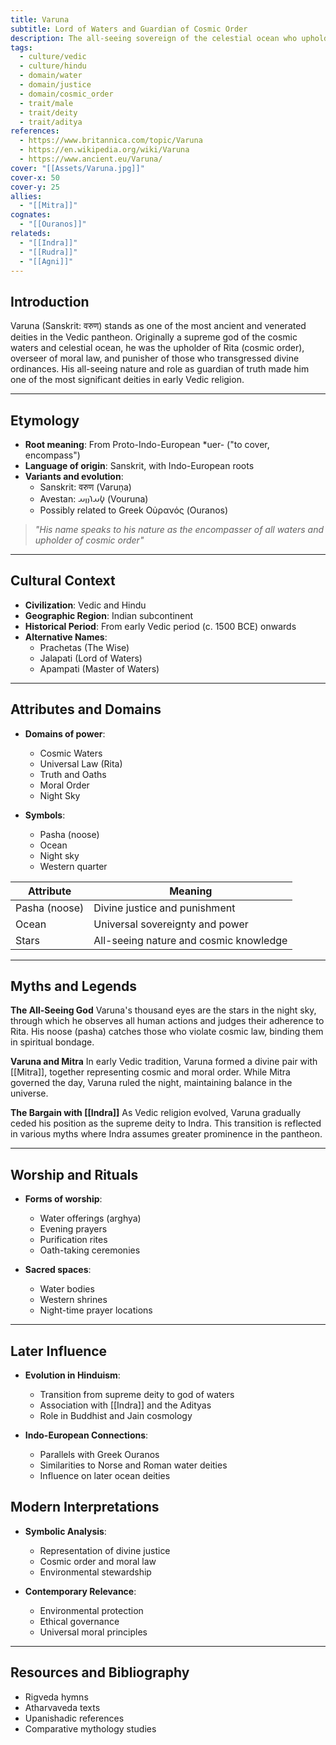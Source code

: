 ```yaml
---
title: Varuna
subtitle: Lord of Waters and Guardian of Cosmic Order
description: The all-seeing sovereign of the celestial ocean who upholds Rita, the cosmic law of the universe
tags:
  - culture/vedic
  - culture/hindu
  - domain/water
  - domain/justice
  - domain/cosmic_order
  - trait/male
  - trait/deity
  - trait/aditya
references:
  - https://www.britannica.com/topic/Varuna
  - https://en.wikipedia.org/wiki/Varuna
  - https://www.ancient.eu/Varuna/
cover: "[[Assets/Varuna.jpg]]"
cover-x: 50
cover-y: 25
allies:
  - "[[Mitra]]"
cognates:
  - "[[Ouranos]]"
relateds:
  - "[[Indra]]"
  - "[[Rudra]]"
  - "[[Agni]]"
---
```

## Introduction
Varuna (Sanskrit: वरुण) stands as one of the most ancient and venerated deities in the Vedic pantheon. Originally a supreme god of the cosmic waters and celestial ocean, he was the upholder of Rita (cosmic order), overseer of moral law, and punisher of those who transgressed divine ordinances. His all-seeing nature and role as guardian of truth made him one of the most significant deities in early Vedic religion.

---

## Etymology

- **Root meaning**: From Proto-Indo-European *uer- ("to cover, encompass")
- **Language of origin**: Sanskrit, with Indo-European roots
- **Variants and evolution**:
  - Sanskrit: वरुण (Varuṇa)
  - Avestan: 𐬬𐬀𐬭𐬎𐬥𐬀 (Vouruna)
  - Possibly related to Greek Οὐρανός (Ouranos)

> _"His name speaks to his nature as the encompasser of all waters and upholder of cosmic order"_

---

## Cultural Context

- **Civilization**: Vedic and Hindu
- **Geographic Region**: Indian subcontinent
- **Historical Period**: From early Vedic period (c. 1500 BCE) onwards
- **Alternative Names**:
  - Prachetas (The Wise)
  - Jalapati (Lord of Waters)
  - Apampati (Master of Waters)

---

## Attributes and Domains

- **Domains of power**: 
  - Cosmic Waters
  - Universal Law (Rita)
  - Truth and Oaths
  - Moral Order
  - Night Sky

- **Symbols**: 
  - Pasha (noose)
  - Ocean
  - Night sky
  - Western quarter

| Attribute | Meaning |
|----------------|---------------------------------|
| Pasha (noose) | Divine justice and punishment |
| Ocean | Universal sovereignty and power |
| Stars | All-seeing nature and cosmic knowledge |

---

## Myths and Legends

**The All-Seeing God**
Varuna's thousand eyes are the stars in the night sky, through which he observes all human actions and judges their adherence to Rita. His noose (pasha) catches those who violate cosmic law, binding them in spiritual bondage.

**Varuna and Mitra**
In early Vedic tradition, Varuna formed a divine pair with [[Mitra]], together representing cosmic and moral order. While Mitra governed the day, Varuna ruled the night, maintaining balance in the universe.

**The Bargain with [[Indra]]**
As Vedic religion evolved, Varuna gradually ceded his position as the supreme deity to Indra. This transition is reflected in various myths where Indra assumes greater prominence in the pantheon.

---

## Worship and Rituals

- **Forms of worship**: 
  - Water offerings (arghya)
  - Evening prayers
  - Purification rites
  - Oath-taking ceremonies

- **Sacred spaces**: 
  - Water bodies
  - Western shrines
  - Night-time prayer locations

---

## Later Influence

- **Evolution in Hinduism**: 
  - Transition from supreme deity to god of waters
  - Association with [[Indra]] and the Adityas
  - Role in Buddhist and Jain cosmology

- **Indo-European Connections**:
  - Parallels with Greek Ouranos
  - Similarities to Norse and Roman water deities
  - Influence on later ocean deities

## Modern Interpretations

- **Symbolic Analysis**:
  - Representation of divine justice
  - Cosmic order and moral law
  - Environmental stewardship

- **Contemporary Relevance**:
  - Environmental protection
  - Ethical governance
  - Universal moral principles

---

## Resources and Bibliography

- Rigveda hymns
- Atharvaveda texts
- Upanishadic references
- Comparative mythology studies
